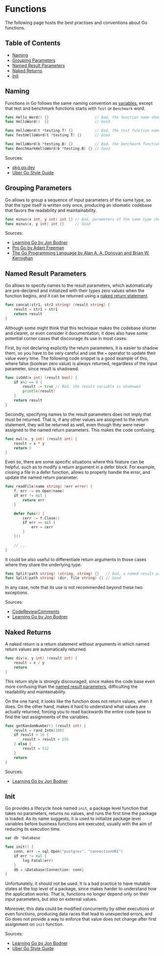 # Functions

The following page hosts the best practises and conventions about Go functions.

## Table of Contents

- [Naming](functions.md#naming)
- [Grouping Parameters](functions.md#grouping-parameters)
- [Named Result Parameters](functions.md#named-result-parameters)
- [Naked Returns](functions.md#naked-returns)
- [Init](functions.md#init)

## Naming

Functions in Go follows the same naming convention as [variables](program-structure.md#variables---naming), except that
test and benchmark functions starts with ```Test``` or ```Benchmark``` word.

```go
func Hello_Word() {}                     // Bad, the function name should not contain undescore symbol
func HelloWord()  {}                     // Good

func HelloWord(t *testing.T) {}          // Bad, the test function name should begin with Test word
func TestHelloWord(t *testing.T) {}      // Good

func HelloWord(b *testing.B) {}          // Bad, the benchmark function name should begin with Benchmark word
func BenchmarkHelloWord(b *testing.B) {} // Good
```

Sources:

- [pkg.go.dev](https://pkg.go.dev/testing)
- [Uber Go Style Guide](https://github.com/uber-go/guide/blob/master/style.md#function-names)

## Grouping Parameters

Go allows to group a sequence of input parameters of the same type, so that the type itself is written only
once, producing an idiomatic codebase that favors the readability and maintainability.

```go
func minus(x int, y int) int {} // Bad, parameters of the same type should be grouped
func minus(x, y int) int {}     // Good
```

Sources:

- [Learning Go by Jon Bodner](https://www.oreilly.com/library/view/learning-go/9781492077206/)
- [Pro Go by Adam Freeman](https://link.springer.com/book/10.1007/978-1-4842-7355-5)
- [The Go Programming Language by Alan A. A. Donovan and Brian W. Kernighan](https://www.gopl.io)

## Named Result Parameters

Go allows to specify names to the result parameters, which automatically are pre-declared and initialized with their
types zero values when the function begins, and it can be returned using a [naked return statement](#naked-returns).

```go
func concat(str1, str2 string) (result string) {
	result = str1 + str1
	return result
}
```

Although some might think that this technique makes the codebase shorter and clearer, or even consider it documentation,
it does also have some potential corner cases that discourage its use in most cases.

First, by not declaring explicitly the return parameters, it is easier to shadow them, so you have to be very careful
and use the ```=``` operator to update their value every time. The following code snippet is a good example of this,
where false (boolean zero value) is always returned, regardless of the input parameter, since result is shadowed.

```go
func isOdd(x int) (result bool) {
	if x%2 == 0 {
		result := true // Bad, the result variable is shadowed
		println(result)
	}
	return result
}
```

Secondly, specifying names to the result parameters does not imply that must be returned. That is, if any other values
are assigned to the return statement, they will be returned as well, even though they were never assigned to the named
return parameters. This makes the code confusing.

```go
func mul(x, y int) (result int) {
	result = x * y
	return 5
}
```

Even so, there are some specific situations where this feature can be helpful, such as to modify a return argument in a
defer block. For example, closing a file in a defer function, allows to properly handle the error, and update the named
return parameter.

```go
func readFile(name string) (err error) {
	f, err := os.Open(name)
	if err != nil {
		return err
	}

	defer func() {
		cerr := f.Close()
		if err == nil {
			err = cerr
		}
	}()
    
    // ...
}
```

It could be also useful to differentiate return arguments in those cases where they share the underlying type.

```go
func Split(path string) (string, string) {}   // Bad, a named result parameter should be used to differentiate same type return arguments
func Split(path string) (dir, file string) {} // Good
```

In any case, note that its use is not recommended beyond these two exceptions.

Sources:

- [CodeReviewComments](https://github.com/golang/go/wiki/CodeReviewComments#named-result-parameters)
- [Learning Go by Jon Bodner](https://www.oreilly.com/library/view/learning-go/9781492077206/)

## Naked Returns

A naked return is a return statement without arguments in which named return values are automatically returned.

```go
func div(x, y int) (result int) {
	result = x / y
	return
}
```

This return style is strongly discouraged, since makes the code base even more confusing than the [named result
parameters](#named-result-parameters), difficulting the readability and maintainability.

On the one hand, it looks like the function does not return values, when it does. On the other hand, makes it hard to
understand what values are actually returned, forcing you to read backwards the entire code base to find the last
assignments of the variables.

```go
func getRandomNumber() (result int) {
	result = rand.Intn(100)
	if result > 16 {
		result = result + 256
	} else {
		result = 512
	}
	return
}
```

Sources:

- [Learning Go by Jon Bodner](https://www.oreilly.com/library/view/learning-go/9781492077206/)

## Init

Go provides a lifecycle hook named ```init```, a package level function that takes no parameters, returns no values, and
runs the first time the package is loaded. As its name suggests, it is used to initialize package level variables before
business functions are executed, usually with the aim of reducing its execution time.

```go
var db *Database

func init() {
	conn, err := sql.Open("postgres", "connectionURI")
	if err != nil {
		log.Fatal(err)
	}
	db = &Database{Connection: conn}
}
```

Unfortunately, it should not be used. It is a bad practice to have mutable states at the top level of a package, since
makes harder to understand how the application works. That is, functions no longer depend only on their input
parameters, but also on external values.

Moreover, this data could be modified concurrently by other executions or even functions, producing data races that lead
to unexpected errors, and Go does not provide a way to enforce that value does not change after first assignment
on ```init``` function.

Sources:

- [Learning Go by Jon Bodner](https://www.oreilly.com/library/view/learning-go/9781492077206/)
- [Uber Go Style Guide](https://github.com/uber-go/guide/blob/master/style.md#avoid-init)